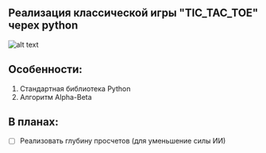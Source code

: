 ## Реализация классической игры "TIC_TAC_TOE" черех python
![alt text](https://github.com/Pypylex64/tic-tac-toe-minimax/blob/main/tic-tac-toe.gif)
## Особенности:
1. Стандартная библиотека Python
2. Алгоритм Alpha-Beta
## В планах:
- [ ] Реализовать глубину просчетов (для уменьшение силы ИИ)
